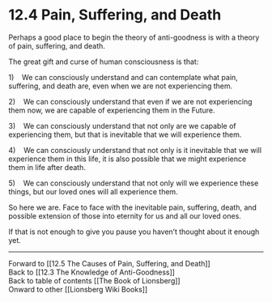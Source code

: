 # 12.4 Pain, Suffering, and Death

Perhaps a good place to begin the theory of anti-goodness is with a theory of pain, suffering, and death.

The great gift and curse of human consciousness is that:

1)    We can consciously understand and can contemplate what pain, suffering, and death are, even when we are not experiencing them.

2)    We can consciously understand that even if we are not experiencing them now, we are capable of experiencing them in the Future.

3)    We can consciously understand that not only are we capable of experiencing them, but that is inevitable that we will experience them.

4)    We can consciously understand that not only is it inevitable that we will experience them in this life, it is also possible that we might experience them in life after death. 

5)    We can consciously understand that not only will we experience these things, but our loved ones will all experience them.

So here we are. Face to face with the inevitable pain, suffering, death, and possible extension of those into eternity for us and all our loved ones.

If that is not enough to give you pause you haven’t thought about it enough yet.

___

Forward to [[12.5 The Causes of Pain, Suffering, and Death]]  
Back to [[12.3 The Knowledge of Anti-Goodness]]  
Back to table of contents [[The Book of Lionsberg]]  
Onward to other [[Lionsberg Wiki Books]]  
